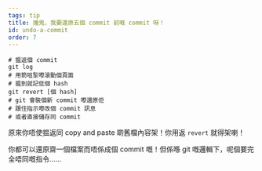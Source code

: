 ```yaml
---
tags: tip
title: 撞鬼，我要還原五個 commit 前嘅 commit 呀！
id: undo-a-commit
order: 7
---
```


```git
# 揾返個 commit
git log
# 用箭咀掣嚟滾動個頁面
# 揾到就記低個 hash
git revert [個 hash]
# git 會裝個新 commit 嚟還原佢
# 跟住指示嚟改個 commit 訊息 
# 或者直接儲存同 commit
```

原來你唔使揾返同 copy and paste 啲舊檔內容架！你用返 `revert` 就得架喇！

你都可以還原齋一個檔案而唔係成個 commit 嘅！但係喺 git 嘅邏輯下，呢個要完全唔同嘅指令……
